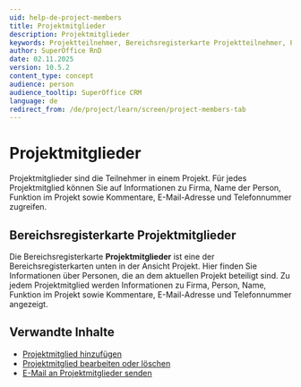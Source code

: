 ```yaml
---
uid: help-de-project-members
title: Projektmitglieder
description: Projektmitglieder
keywords: Projektteilnehmer, Bereichsregisterkarte Projektteilnehmer, Projekt, Teilnehmer, Mitglied
author: SuperOffice RnD
date: 02.11.2025
version: 10.5.2
content_type: concept
audience: person
audience_tooltip: SuperOffice CRM
language: de
redirect_from: /de/project/learn/screen/project-members-tab
---
```


# Projektmitglieder

Projektmitglieder sind die Teilnehmer in einem Projekt. Für jedes Projektmitglied können Sie auf Informationen zu Firma, Name der Person, Funktion im Projekt sowie Kommentare, E-Mail-Adresse und Telefonnummer zugreifen.

## Bereichsregisterkarte Projektmitglieder

Die Bereichsregisterkarte **Projektmitglieder** ist eine der Bereichsregisterkarten unten in der Ansicht Projekt. Hier finden Sie Informationen über Personen, die an dem aktuellen Projekt beteiligt sind. Zu jedem Projektmitglied werden Informationen zu Firma, Person, Name, Funktion im Projekt sowie Kommentare, E-Mail-Adresse und Telefonnummer angezeigt.

## Verwandte Inhalte

* [Projektmitglied hinzufügen][1]
* [Projektmitglied bearbeiten oder löschen][3]
* [E-Mail an Projektmitglieder senden][4]

<!-- Referenced links -->
[1]: add.md
[3]: edit.md
[4]: send-email-to.md

<!-- Referenced images -->
